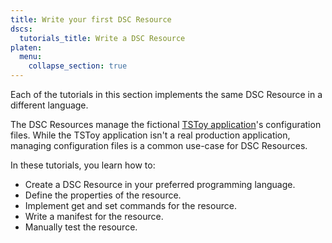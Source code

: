 ```yaml
---
title: Write your first DSC Resource
dscs:
  tutorials_title: Write a DSC Resource
platen:
  menu:
    collapse_section: true
---
```


Each of the tutorials in this section implements the same DSC Resource in a different language.

The DSC Resources manage the fictional [TSToy application][01]'s configuration files. While the
TSToy application isn't a real production application, managing configuration files is a common
use-case for DSC Resources.

In these tutorials, you learn how to:

- Create a DSC Resource in your preferred programming language.
- Define the properties of the resource.
- Implement get and set commands for the resource.
- Write a manifest for the resource.
- Manually test the resource.

[01]: /tstoy/about
